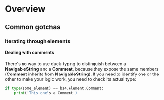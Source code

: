 # Overview

## Common gotchas

### Iterating through elements

#### Dealing with comments

There's no way to use duck-typing to distinguish between a **NavigableString** and a **Comment**, because they expose the same members (**Comment** inherits from **NavigableString**). If you need to identify one or the other to make your logic work, you need to check its actual type:

```python
if type(some_element) == bs4.element.Comment:
    print('This one's a Comment')
```
